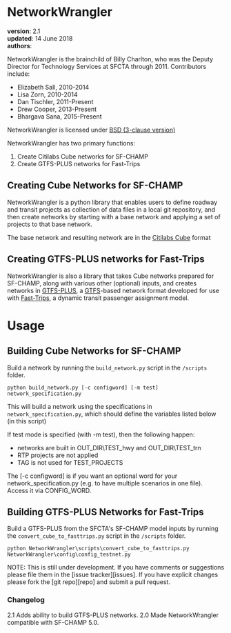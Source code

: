 NetworkWrangler
===============

**version**: 2.1  
**updated**: 14 June 2018  
**authors**:

NetworkWrangler is the brainchild of Billy Charlton, who was the Deputy Director for Technology Services at SFCTA through 2011.
Contributors include:
* Elizabeth Sall, 2010-2014
* Lisa Zorn, 2010-2014
* Dan Tischler, 2011-Present
* Drew Cooper, 2013-Present
* Bhargava Sana, 2015-Present

NetworkWrangler is licensed under [BSD (3-clause version)](https://github.com/sfcta/NetworkWrangler/LICENSE)

NetworkWrangler has two primary functions: 
1. Create Citilabs Cube networks for SF-CHAMP
2. Create GTFS-PLUS networks for Fast-Trips

## Creating Cube Networks for SF-CHAMP
NetworkWrangler is a python library that enables users to define roadway
and transit projects as collection of data files in a local git repository,
and then create networks by starting with a base network and applying a
set of projects to that base network.

The base network and resulting network are in the [Citilabs Cube](http://www.citilabs.com/software/cube/) format 

## Creating GTFS-PLUS networks for Fast-Trips
NetworkWrangler is also a library that takes Cube networks prepared for SF-CHAMP,
along with various other (optional) inputs, and creates networks in [GTFS-PLUS](https://github.com/osplanning-data-standards/GTFS-PLUS), a [GTFS](https://developers.google.com/transit/gtfs/reference)-based network format developed for use with [Fast-Trips](https://github.com/BayAreaMetro/fast-trips), a dynamic transit 
passenger assignment model.  

Usage
=======
## Building Cube Networks for SF-CHAMP
Build a network by running the `build_network.py` script  in the `/scripts` folder.

	python build_network.py [-c configword] [-m test] network_specification.py

This will build a network using the specifications in `network_specification.py`, which should define the variables listed below (in this script)
  
If test mode is specified (with -m test), then the following happen:
  * networks are built in OUT_DIR\TEST_hwy and OUT_DIR\TEST_trn
  * RTP projects are not applied
  * TAG is not used for TEST_PROJECTS
    
The [-c configword] is if you want an optional word for your network_specification.py
  (e.g. to have multiple scenarios in one file).  Access it via CONFIG_WORD.

## Building GTFS-PLUS Networks for Fast-Trips
Build a GTFS-PLUS from the SFCTA's SF-CHAMP model inputs by running the `convert_cube_to_fasttrips.py` script in the `/scripts` folder.

	python NetworkWrangler\scripts\convert_cube_to_fasttrips.py NetworkWrangler\config\config_testnet.py

NOTE: This is still under development. If you have comments
or suggestions please file them in the [issue tracker][issues]. If you have
explicit changes please fork the [git repo][repo] and submit a pull request.

### Changelog
2.1 Adds ability to build GTFS-PLUS networks.
2.0 Made NetworkWrangler compatible with SF-CHAMP 5.0.  
